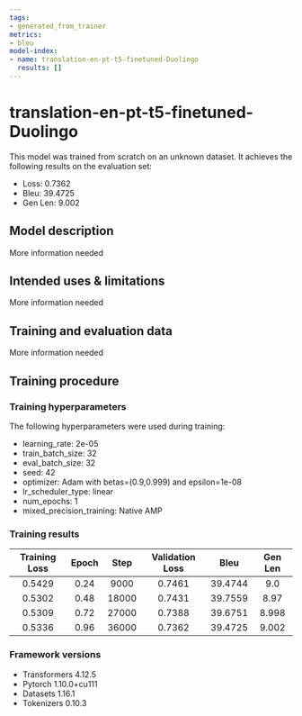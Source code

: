 ```yaml
---
tags:
- generated_from_trainer
metrics:
- bleu
model-index:
- name: translation-en-pt-t5-finetuned-Duolingo
  results: []
---
```


<!-- This model card has been generated automatically according to the information the Trainer had access to. You
should probably proofread and complete it, then remove this comment. -->

# translation-en-pt-t5-finetuned-Duolingo

This model was trained from scratch on an unknown dataset.
It achieves the following results on the evaluation set:
- Loss: 0.7362
- Bleu: 39.4725
- Gen Len: 9.002

## Model description

More information needed

## Intended uses & limitations

More information needed

## Training and evaluation data

More information needed

## Training procedure

### Training hyperparameters

The following hyperparameters were used during training:
- learning_rate: 2e-05
- train_batch_size: 32
- eval_batch_size: 32
- seed: 42
- optimizer: Adam with betas=(0.9,0.999) and epsilon=1e-08
- lr_scheduler_type: linear
- num_epochs: 1
- mixed_precision_training: Native AMP

### Training results

| Training Loss | Epoch | Step  | Validation Loss | Bleu    | Gen Len |
|:-------------:|:-----:|:-----:|:---------------:|:-------:|:-------:|
| 0.5429        | 0.24  | 9000  | 0.7461          | 39.4744 | 9.0     |
| 0.5302        | 0.48  | 18000 | 0.7431          | 39.7559 | 8.97    |
| 0.5309        | 0.72  | 27000 | 0.7388          | 39.6751 | 8.998   |
| 0.5336        | 0.96  | 36000 | 0.7362          | 39.4725 | 9.002   |


### Framework versions

- Transformers 4.12.5
- Pytorch 1.10.0+cu111
- Datasets 1.16.1
- Tokenizers 0.10.3
